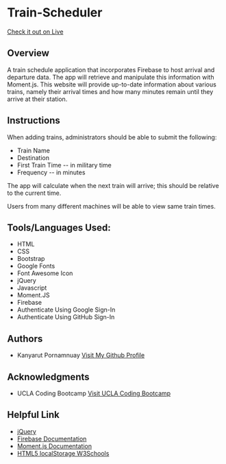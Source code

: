 # Train-Scheduler
<a target="_blank" rel="nofollow" href="https://benbaba2525.github.io/Train-Scheduler/">Check it out on Live</a>

<h2 style ="border-bottom:1px;">Overview</h2>
A train schedule application that incorporates Firebase to host arrival and departure data. The app will retrieve and manipulate this information with Moment.js. This website will provide up-to-date information about various trains, namely their arrival times and how many minutes remain until they arrive at their station.

<h2 style ="border-bottom:1px;">Instructions</h2>

When adding trains, administrators should be able to submit the following:
- Train Name
- Destination
- First Train Time -- in military time
- Frequency -- in minutes

The app will calculate when the next train will arrive; this should be relative to the current time.

Users from many different machines will be able to view same train times.



<h2 style ="border-bottom:1px;">Tools/Languages Used:</h2>

<ul>
  <li>HTML</li>
  <li>CSS</li>
  <li>Bootstrap</li>
  <li>Google Fonts</li>
  <li>Font Awesome Icon</li>
  <li>jQuery</li>
  <li>Javascript</li>
  <li>Moment.JS</li>
  <li>Firebase</li>
  <li>Authenticate Using Google Sign-In</li>
  <li>Authenticate Using GitHub Sign-In</li>
  
</ul>

<h2 style ="border-bottom:1px;">Authors</h2>
<ul>
  <li>Kanyarut Pornamnuay   <a target="_blank" rel="nofollow" href="https://github.com/benbaba2525">Visit My Github Profile</a></li>
</ul>

<h2 style ="border-bottom:1px;">Acknowledgments</h2>
<ul>
  <li>UCLA Coding Bootcamp   <a target="_blank" rel="nofollow" href="https://bootcamp.uclaextension.edu/coding/">Visit UCLA Coding Bootcamp</a></li>
</ul>

<h2 style ="border-bottom:1px;">Helpful Link</h2>

<ul>
  <li><a target="_blank" rel="nofollow" href="https://api.jquery.com/">jQuery</a></li>
  <li><a target="_blank" rel="nofollow" href="https://firebase.google.com/">Firebase Documentation</a></li>
  <li><a target="_blank" rel="nofollow" href="https://momentjs.com/docs/">Moment.js Documentation</a></li>
   <li><a target="_blank" rel="nofollow" href="https://www.w3schools.com/html/html5_webstorage.asp">HTML5 localStorage W3Schools</a></li>
</ul>
